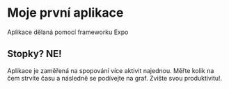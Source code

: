 # Moje první aplikace

Aplikace dělaná pomocí frameworku Expo

## Stopky? NE!

Aplikace je zaměřená na spopování více aktivit najednou.
Měřte kolik na čem strvíte času a následně se podívejte na graf.
Zvište svou produktivitu!.
